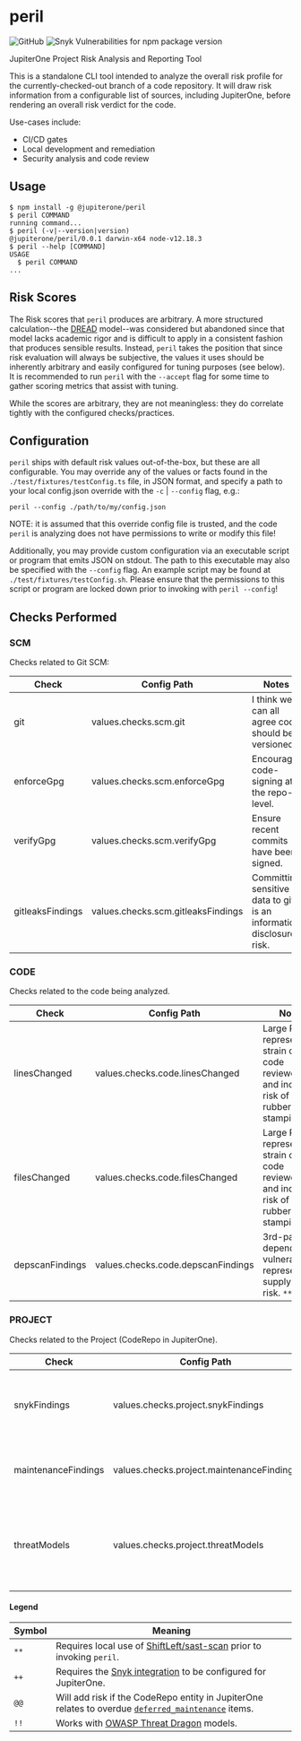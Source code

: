 # peril

![GitHub](https://img.shields.io/github/license/jupiterone/peril)
![Snyk Vulnerabilities for npm package version](https://img.shields.io/snyk/vulnerabilities/npm/@jupiterone/peril)

JupiterOne Project Risk Analysis and Reporting Tool

This is a standalone CLI tool intended to analyze the overall risk profile
for the currently-checked-out branch of a code repository. It will draw risk
information from a configurable list of sources, including JupiterOne, before
rendering an overall risk verdict for the code.

Use-cases include:

* CI/CD gates
* Local development and remediation
* Security analysis and code review

## Usage

```sh-session
$ npm install -g @jupiterone/peril
$ peril COMMAND
running command...
$ peril (-v|--version|version)
@jupiterone/peril/0.0.1 darwin-x64 node-v12.18.3
$ peril --help [COMMAND]
USAGE
  $ peril COMMAND
...
```

## Risk Scores

The Risk scores that `peril` produces are arbitrary. A more structured
calculation--the
[DREAD](https://en.wikipedia.org/wiki/DREAD_%28risk_assessment_model%29)
model--was considered but abandoned since that model lacks academic rigor and
is difficult to apply in a consistent fashion that produces sensible results.
Instead, `peril` takes the position that since risk evaluation will always be
subjective, the values it uses should be inherently arbitrary and easily
configured for tuning purposes (see below). It is recommended to run `peril`
with the `--accept` flag for some time to gather scoring metrics that assist
with tuning.

While the scores are arbitrary, they are not meaningless: they do correlate
tightly with the configured checks/practices.

## Configuration

`peril` ships with default risk values out-of-the-box, but these are all
configurable. You may override any of the values or facts found in the
`./test/fixtures/testConfig.ts` file, in JSON format, and specify a path to
your local config.json override with the `-c` | `--config` flag, e.g.:

```shell
peril --config ./path/to/my/config.json
```

NOTE: it is assumed that this override config file is trusted, and the code
`peril` is analyzing does not have permissions to write or modify this file!

Additionally, you may provide custom configuration via an executable script
or program that emits JSON on stdout. The path to this executable may also be
specified with the `--config` flag. An example script may be found at
`./test/fixtures/testConfig.sh`. Please ensure that the permissions to this
script or program are locked down prior to invoking with `peril --config`!

## Checks Performed

### SCM

Checks related to Git SCM:

| Check | Config Path | Notes |
| ----- | ----------- | ----- |
| git   | values.checks.scm.git | I think we can all agree code should be versioned. |
| enforceGpg | values.checks.scm.enforceGpg | Encourage code-signing at the repo-level. |
| verifyGpg | values.checks.scm.verifyGpg | Ensure recent commits have been signed. |
| gitleaksFindings | values.checks.scm.gitleaksFindings | Committing sensitive data to git is an information disclosure risk. |

### CODE

Checks related to the code being analyzed.

| Check | Config Path | Notes |
| ----- | ----------- | ----- |
| linesChanged | values.checks.code.linesChanged | Large PRs represent a strain on code reviewers, and increase risk of rubber-stamping. |
| filesChanged | values.checks.code.filesChanged | Large PRs represent a strain on code reviewers, and increase risk of rubber-stamping. |
| depscanFindings | values.checks.code.depscanFindings | 3rd-party dependency vulnerabilities represent a supply-chain risk. `**` |

### PROJECT

Checks related to the Project (CodeRepo in JupiterOne).

| Check | Config Path | Notes |
| ----- | ----------- | ----- |
| snykFindings | values.checks.project.snykFindings | 3rd-party dependency vulnerabilities represent a supply-chain risk. `++`
| maintenanceFindings | values.checks.project.maintenanceFindings | Overdue maintenance represents organizational risk. `@@`
| threatModels | values.checks.project.threatModels | Encourage threat modeling activities. Add risk for unmitigated design flaws. `!!`

#### Legend

| Symbol | Meaning |
| ------ | ------- |
| `**`   | Requires local use of [ShiftLeft/sast-scan](https://github.com/ShiftLeftSecurity/sast-scan/) prior to invoking `peril`. |
| `++`   | Requires the [Snyk integration](https://support.jupiterone.io/hc/en-us/articles/360024788554-Snyk) to be configured for JupiterOne. |
| `@@`   | Will add risk if the CodeRepo entity in JupiterOne relates to overdue [`deferred_maintenance`](https://github.com/JupiterOne/deferred-maintenance/) items. |
| `!!`   | Works with [OWASP Threat Dragon](http://docs.threatdragon.org/) models.
